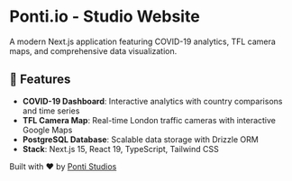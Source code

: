 # Ponti.io - Studio Website

A modern Next.js application featuring COVID-19 analytics, TFL camera maps, and comprehensive data visualization.

## 🚀 Features

- **COVID-19 Dashboard**: Interactive analytics with country comparisons and time series
- **TFL Camera Map**: Real-time London traffic cameras with interactive Google Maps
- **PostgreSQL Database**: Scalable data storage with Drizzle ORM
- **Stack**: Next.js 15, React 19, TypeScript, Tailwind CSS

Built with ❤️ by [Ponti Studios](https://ponti.io)
